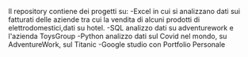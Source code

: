 Il repository contiene dei progetti su:
-Excel in cui si analizzano dati sui fatturati delle aziende tra cui la vendita di alcuni prodotti di elettrodomestici,dati su hotel.
-SQL analizzo dati su adventurework e l'azienda ToysGroup
-Python analizzo dati sul Covid nel mondo, su AdventureWork, sul Titanic 
-Google studio con Portfolio Personale

